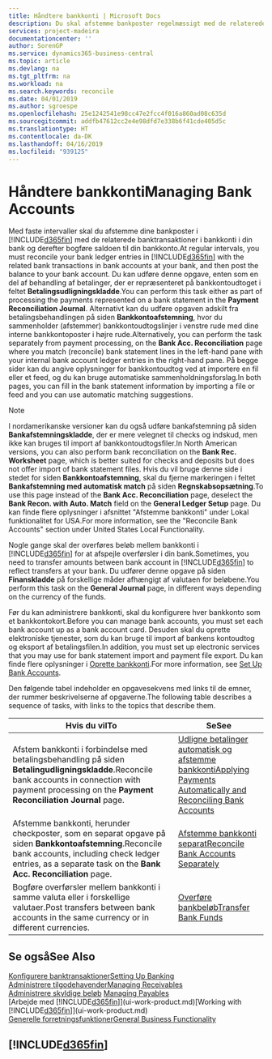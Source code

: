 ```yaml
---
title: Håndtere bankkonti | Microsoft Docs
description: Du skal afstemme bankposter regelmæssigt med de relaterede banktransaktioner i dine bankkonti.
services: project-madeira
documentationcenter: ''
author: SorenGP
ms.service: dynamics365-business-central
ms.topic: article
ms.devlang: na
ms.tgt_pltfrm: na
ms.workload: na
ms.search.keywords: reconcile
ms.date: 04/01/2019
ms.author: sgroespe
ms.openlocfilehash: 25e1242541e98cc47e2fcc4f016a860ad08c635d
ms.sourcegitcommit: addfb47612cc2e4e98dfd7e338b6f41cde405d5c
ms.translationtype: HT
ms.contentlocale: da-DK
ms.lasthandoff: 04/16/2019
ms.locfileid: "939125"
---
```

# <a name="managing-bank-accounts"></a><span data-ttu-id="adb9b-103">Håndtere bankkonti</span><span class="sxs-lookup"><span data-stu-id="adb9b-103">Managing Bank Accounts</span></span>
<span data-ttu-id="adb9b-104">Med faste intervaller skal du afstemme dine bankposter i [!INCLUDE[d365fin](includes/d365fin_md.md)] med de relaterede banktransaktioner i bankkonti i din bank og derefter bogføre saldoen til din bankkonto.</span><span class="sxs-lookup"><span data-stu-id="adb9b-104">At regular intervals, you must reconcile your bank ledger entries in [!INCLUDE[d365fin](includes/d365fin_md.md)] with the related bank transactions in bank accounts at your bank, and then post the balance to your bank account.</span></span> <span data-ttu-id="adb9b-105">Du kan udføre denne opgave, enten som en del af behandling af betalinger, der er repræsenteret på bankkontoudtoget i feltet **Betalingsudligningskladde**.</span><span class="sxs-lookup"><span data-stu-id="adb9b-105">You can perform this task either as part of processing the payments represented on a bank statement in the **Payment Reconciliation Journal**.</span></span> <span data-ttu-id="adb9b-106">Alternativt kan du udføre opgaven adskilt fra betalingsbehandlingen på siden **Bankkontoafstemning**, hvor du sammenholder (afstemmer) bankkontoudtogslinjer i venstre rude med dine interne bankkontoposter i højre rude.</span><span class="sxs-lookup"><span data-stu-id="adb9b-106">Alternatively, you can perform the task separately from payment processing, on the **Bank Acc. Reconciliation** page where you match (reconcile) bank statement lines in the left-hand pane with your internal bank account ledger entries in the right-hand pane.</span></span> <span data-ttu-id="adb9b-107">På begge sider kan du angive oplysninger for bankkontoudtog ved at importere en fil eller et feed, og du kan bruge automatiske sammenholdningsforslag.</span><span class="sxs-lookup"><span data-stu-id="adb9b-107">In both pages, you can fill in the bank statement information by importing a file or feed and you can use automatic matching suggestions.</span></span>

> [!NOTE]  
> <span data-ttu-id="adb9b-108">I nordamerikanske versioner kan du også udføre bankafstemning på siden **Bankafstemningskladde**, der er mere velegnet til checks og indskud, men ikke kan bruges til import af bankkontoudtogsfiler.</span><span class="sxs-lookup"><span data-stu-id="adb9b-108">In North American versions, you can also perform bank reconciliation on the **Bank Rec. Worksheet** page, which is better suited for checks and deposits but does not offer import of bank statement files.</span></span> <span data-ttu-id="adb9b-109">Hvis du vil bruge denne side i stedet for siden **Bankkontoafstemning**, skal du fjerne markeringen i feltet **Bankafstemning med automatisk match** på siden **Regnskabsopsætning**.</span><span class="sxs-lookup"><span data-stu-id="adb9b-109">To use this page instead of the **Bank Acc. Reconciliation** page, deselect the **Bank Recon. with Auto. Match** field on the **General Ledger Setup** page.</span></span> <span data-ttu-id="adb9b-110">Du kan finde flere oplysninger i afsnittet "Afstemme bankkonti" under Lokal funktionalitet for USA.</span><span class="sxs-lookup"><span data-stu-id="adb9b-110">For more information, see the "Reconcile Bank Accounts" section under United States Local Functionality.</span></span>

<span data-ttu-id="adb9b-111">Nogle gange skal der overføres beløb mellem bankkonti i [!INCLUDE[d365fin](includes/d365fin_md.md)] for at afspejle overførsler i din bank.</span><span class="sxs-lookup"><span data-stu-id="adb9b-111">Sometimes, you need to transfer amounts between bank account in [!INCLUDE[d365fin](includes/d365fin_md.md)] to reflect transfers at your bank.</span></span> <span data-ttu-id="adb9b-112">Du udfører denne opgave på siden **Finanskladde** på forskellige måder afhængigt af valutaen for beløbene.</span><span class="sxs-lookup"><span data-stu-id="adb9b-112">You perform this task on the **General Journal** page, in different ways depending on the currency of the funds.</span></span>

<span data-ttu-id="adb9b-113">Før du kan administrere bankkonti, skal du konfigurere hver bankkonto som et bankkontokort.</span><span class="sxs-lookup"><span data-stu-id="adb9b-113">Before you can manage bank accounts, you must set each bank account up as a bank account card.</span></span> <span data-ttu-id="adb9b-114">Desuden skal du oprette elektroniske tjenester, som du kan bruge til import af bankens kontoudtog og eksport af betalingsfilen.</span><span class="sxs-lookup"><span data-stu-id="adb9b-114">In addition, you must set up electronic services that you may use for bank statement import and payment file export.</span></span> <span data-ttu-id="adb9b-115">Du kan finde flere oplysninger i [Oprette bankkonti](bank-setup-banking.md).</span><span class="sxs-lookup"><span data-stu-id="adb9b-115">For more information, see [Set Up Bank Accounts](bank-setup-banking.md).</span></span>

<span data-ttu-id="adb9b-116">Den følgende tabel indeholder en opgavesekvens med links til de emner, der rummer beskrivelserne af opgaverne.</span><span class="sxs-lookup"><span data-stu-id="adb9b-116">The following table describes a sequence of tasks, with links to the topics that describe them.</span></span>

| <span data-ttu-id="adb9b-117">Hvis du vil</span><span class="sxs-lookup"><span data-stu-id="adb9b-117">To</span></span> | <span data-ttu-id="adb9b-118">Se</span><span class="sxs-lookup"><span data-stu-id="adb9b-118">See</span></span> |
| --- | --- |
| <span data-ttu-id="adb9b-119">Afstem bankkonti i forbindelse med betalingsbehandling på siden **Betalingudligningskladde**.</span><span class="sxs-lookup"><span data-stu-id="adb9b-119">Reconcile bank accounts in connection with payment processing on the **Payment Reconciliation Journal** page.</span></span> |[<span data-ttu-id="adb9b-120">Udligne betalinger automatisk og afstemme bankkonti</span><span class="sxs-lookup"><span data-stu-id="adb9b-120">Applying Payments Automatically and Reconciling Bank Accounts</span></span>](receivables-apply-payments-auto-reconcile-bank-accounts.md) |
| <span data-ttu-id="adb9b-121">Afstemme bankkonti, herunder checkposter, som en separat opgave på siden **Bankkontoafstemning**.</span><span class="sxs-lookup"><span data-stu-id="adb9b-121">Reconcile bank accounts, including check ledger entries, as a separate task on the **Bank Acc. Reconciliation** page.</span></span> |[<span data-ttu-id="adb9b-122">Afstemme bankkonti separat</span><span class="sxs-lookup"><span data-stu-id="adb9b-122">Reconcile Bank Accounts Separately</span></span>](bank-how-reconcile-bank-accounts-separately.md) |
| <span data-ttu-id="adb9b-123">Bogføre overførsler mellem bankkonti i samme valuta eller i forskellige valutaer.</span><span class="sxs-lookup"><span data-stu-id="adb9b-123">Post transfers between bank accounts in the same currency or in different currencies.</span></span> |[<span data-ttu-id="adb9b-124">Overføre bankbeløb</span><span class="sxs-lookup"><span data-stu-id="adb9b-124">Transfer Bank Funds</span></span>](bank-how-transfer-bank-funds.md) |

## <a name="see-also"></a><span data-ttu-id="adb9b-125">Se også</span><span class="sxs-lookup"><span data-stu-id="adb9b-125">See Also</span></span>
[<span data-ttu-id="adb9b-126">Konfigurere banktransaktioner</span><span class="sxs-lookup"><span data-stu-id="adb9b-126">Setting Up Banking</span></span>](bank-setup-banking.md)  
[<span data-ttu-id="adb9b-127">Administrere tilgodehavender</span><span class="sxs-lookup"><span data-stu-id="adb9b-127">Managing Receivables</span></span>](receivables-manage-receivables.md)  
<span data-ttu-id="adb9b-128">[Administrere skyldige beløb](payables-manage-payables.md)  </span><span class="sxs-lookup"><span data-stu-id="adb9b-128">[Managing Payables](payables-manage-payables.md)  </span></span>  
<span data-ttu-id="adb9b-129">[Arbejde med [!INCLUDE[d365fin](includes/d365fin_md.md)]](ui-work-product.md)</span><span class="sxs-lookup"><span data-stu-id="adb9b-129">[Working with [!INCLUDE[d365fin](includes/d365fin_md.md)]](ui-work-product.md)</span></span>  
[<span data-ttu-id="adb9b-130">Generelle forretningsfunktioner</span><span class="sxs-lookup"><span data-stu-id="adb9b-130">General Business Functionality</span></span>](ui-across-business-areas.md)  

## [!INCLUDE[d365fin](includes/free_trial_md.md)]  
 
